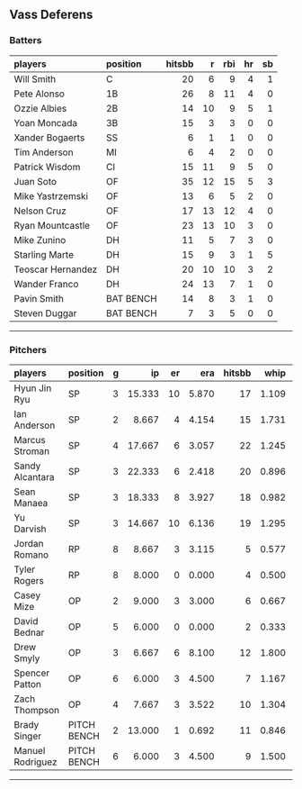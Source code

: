 ## Vass Deferens

### Batters

 
|players           |position  | hitsbb|  r| rbi| hr| sb| 
|:-----------------|:---------|------:|--:|---:|--:|--:| 
|Will Smith        |C         |     20|  6|   9|  4|  1| 
|Pete Alonso       |1B        |     26|  8|  11|  4|  0| 
|Ozzie Albies      |2B        |     14| 10|   9|  5|  1| 
|Yoan Moncada      |3B        |     15|  3|   3|  0|  0| 
|Xander Bogaerts   |SS        |      6|  1|   1|  0|  0| 
|Tim Anderson      |MI        |      6|  4|   2|  0|  0| 
|Patrick Wisdom    |CI        |     15| 11|   9|  5|  0| 
|Juan Soto         |OF        |     35| 12|  15|  5|  3| 
|Mike Yastrzemski  |OF        |     13|  6|   5|  2|  0| 
|Nelson Cruz       |OF        |     17| 13|  12|  4|  0| 
|Ryan Mountcastle  |OF        |     23| 13|  10|  3|  0| 
|Mike Zunino       |DH        |     11|  5|   7|  3|  0| 
|Starling Marte    |DH        |     15|  9|   3|  1|  5| 
|Teoscar Hernandez |DH        |     20| 10|  10|  3|  2| 
|Wander Franco     |DH        |     24| 13|   7|  1|  0| 
|Pavin Smith       |BAT BENCH |     14|  8|   3|  1|  0| 
|Steven Duggar     |BAT BENCH |      7|  3|   5|  0|  0| 


* * *

### Pitchers

 
|players          |position    |  g|     ip| er|   era| hitsbb|  whip| so|  w| sv| 
|:----------------|:-----------|--:|------:|--:|-----:|------:|-----:|--:|--:|--:| 
|Hyun Jin Ryu     |SP          |  3| 15.333| 10| 5.870|     17| 1.109| 16|  1|  0| 
|Ian Anderson     |SP          |  2|  8.667|  4| 4.154|     15| 1.731|  0|  1|  0| 
|Marcus Stroman   |SP          |  4| 17.667|  6| 3.057|     22| 1.245| 14|  0|  0| 
|Sandy Alcantara  |SP          |  3| 22.333|  6| 2.418|     20| 0.896| 32|  1|  0| 
|Sean Manaea      |SP          |  3| 18.333|  8| 3.927|     18| 0.982| 23|  1|  0| 
|Yu Darvish       |SP          |  3| 14.667| 10| 6.136|     19| 1.295| 16|  1|  0| 
|Jordan Romano    |RP          |  8|  8.667|  3| 3.115|      5| 0.577| 10|  2|  4| 
|Tyler Rogers     |RP          |  8|  8.000|  0| 0.000|      4| 0.500|  7|  2|  1| 
|Casey Mize       |OP          |  2|  9.000|  3| 3.000|      6| 0.667|  6|  0|  0| 
|David Bednar     |OP          |  5|  6.000|  0| 0.000|      2| 0.333| 10|  0|  1| 
|Drew Smyly       |OP          |  3|  6.667|  6| 8.100|     12| 1.800|  6|  0|  0| 
|Spencer Patton   |OP          |  6|  6.000|  3| 4.500|      7| 1.167|  3|  0|  1| 
|Zach Thompson    |OP          |  4|  7.667|  3| 3.522|     10| 1.304|  2|  0|  0| 
|Brady Singer     |PITCH BENCH |  2| 13.000|  1| 0.692|     11| 0.846| 11|  1|  0| 
|Manuel Rodriguez |PITCH BENCH |  6|  6.000|  3| 4.500|      9| 1.500|  3|  1|  0| 


* * *


